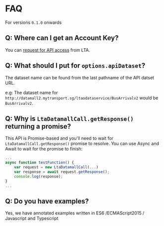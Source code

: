 # FAQ
For versions `0.1.0` onwards

## Q: Where can I get an Account Key?
You can [request for API access](https://www.mytransport.sg/content/mytransport/home/dataMall/request-for-api.html) from LTA.

## Q: What should I put for `options.apiDataset`?
The dataset name can be found from the last pathname of the API datset URL.

e.g: The dataset name for `http://datamall2.mytransport.sg/ltaodataservice/BusArrivalv2` would be `BusArrivalv2`.

## Q: Why is `LtaDatamallCall.getResponse()` returning a promise?
This API is Promise-based and you'll need to wait for `LtaDatamallCall.getResponse()` promise to resolve. You can use Async and Await to wait for the promise to finish:
```Javascript
...
async function testFunction() {
    var request = new LtaDatamallCall(...)
    var response = await request.getResponse();
    console.log(response);
}
...
```

## Q: Do you have examples?
Yes, we have annotated examples written in ES6 /ECMAScript2015 / Javascript and Typescript